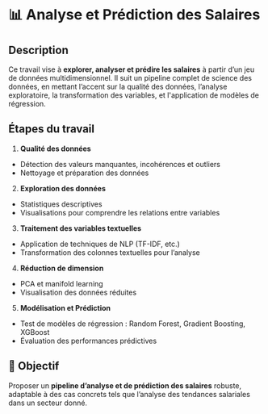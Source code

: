 # 📊 Analyse et Prédiction des Salaires

##  Description  
Ce travail vise à **explorer, analyser et prédire les salaires** à partir d’un jeu de données multidimensionnel. Il suit un pipeline complet de science des données, en mettant l’accent sur la qualité des données, l’analyse exploratoire, la transformation des variables, et l'application de modèles de régression.

##  Étapes du travail

1.  **Qualité des données**  
   - Détection des valeurs manquantes, incohérences et outliers  
   - Nettoyage et préparation des données

2.  **Exploration des données**  
   - Statistiques descriptives  
   - Visualisations pour comprendre les relations entre variables

3.  **Traitement des variables textuelles**  
   - Application de techniques de NLP (TF-IDF, etc.)  
   - Transformation des colonnes textuelles pour l’analyse

4.  **Réduction de dimension**  
   - PCA et manifold learning  
   - Visualisation des données réduites

5.  **Modélisation et Prédiction**  
   - Test de modèles de régression : Random Forest, Gradient Boosting, XGBoost  
   - Évaluation des performances prédictives

## 🎯 Objectif  
Proposer un **pipeline d’analyse et de prédiction des salaires** robuste, adaptable à des cas concrets tels que l’analyse des tendances salariales dans un secteur donné.

